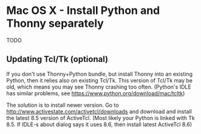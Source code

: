 Mac OS X - Install Python and Thonny separately
================================================
TODO


Updating Tcl/Tk (optional)
--------------------------
If you don't use Thonny+Python bundle, but install Thonny into an existing Python, then it relies also on existing Tcl/Tk. This version of Tcl/Tk may be old, which means you may see Thonny crashing too often. (Python's IDLE has similar problems, see https://www.python.org/download/mac/tcltk)

The solution is to install newer version. Go to http://www.activestate.com/activetcl/downloads and download and install the latest 8.5 version of ActiveTcl. (Most likely your Python is linked with Tk 8.5. If IDLE-s about dialog says it uses 8.6, then install latest ActiveTcl 8.6)